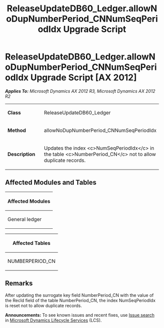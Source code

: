 ﻿---
title: ReleaseUpdateDB60_Ledger.allowNoDupNumberPeriod_CNNumSeqPeriodIdx Upgrade Script
TOCTitle: ReleaseUpdateDB60_Ledger.allowNoDupNumberPeriod_CNNumSeqPeriodIdx Upgrade Script
ms:assetid: 1a50f491-a6c8-e0e7-0447-46207398e83f
ms:mtpsurl: https://msdn.microsoft.com/en-us/library/JJ718648(v=AX.60)
ms:contentKeyID: 49706928
ms.date: 05/18/2015
mtps_version: v=AX.60
---

# ReleaseUpdateDB60\_Ledger.allowNoDupNumberPeriod\_CNNumSeqPeriodIdx Upgrade Script [AX 2012]


_**Applies To:** Microsoft Dynamics AX 2012 R3, Microsoft Dynamics AX 2012 R2_

<table>
<colgroup>
<col style="width: 50%" />
<col style="width: 50%" />
</colgroup>
<tbody>
<tr class="odd">
<td><p><strong>Class</strong></p></td>
<td><p>ReleaseUpdateDB60_Ledger</p></td>
</tr>
<tr class="even">
<td><p><strong>Method</strong></p></td>
<td><p>allowNoDupNumberPeriod_CNNumSeqPeriodIdx</p></td>
</tr>
<tr class="odd">
<td><p><strong>Description</strong></p></td>
<td><p>Updates the index &lt;c&gt;NumSeqPeriodIdx&lt;/c&gt; in the table &lt;c&gt;NumberPeriod_CN&lt;/c&gt; not to allow duplicate records.</p></td>
</tr>
</tbody>
</table>


## Affected Modules and Tables

<table>
<colgroup>
<col style="width: 100%" />
</colgroup>
<thead>
<tr class="header">
<th><p>Affected Modules</p></th>
</tr>
</thead>
<tbody>
<tr class="odd">
<td><p>General ledger</p></td>
</tr>
</tbody>
</table>


<table>
<colgroup>
<col style="width: 100%" />
</colgroup>
<thead>
<tr class="header">
<th><p>Affected Tables</p></th>
</tr>
</thead>
<tbody>
<tr class="odd">
<td><p>NUMBERPERIOD_CN</p></td>
</tr>
</tbody>
</table>


## Remarks

After updating the surrogate key field NumberPeriod\_CN with the value of the RecId field of the table NumberPeriod\_CN, the index NumSeqPeriodIdx is reset not to allow duplicate records.

  
**Announcements:** To see known issues and recent fixes, use [Issue search](http://go.microsoft.com/fwlink/?linkid=389258) in [Microsoft Dynamics Lifecycle Services](http://go.microsoft.com/fwlink/?linkid=306505) (LCS).

